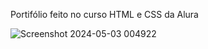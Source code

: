 Portifólio feito no curso HTML e CSS da Alura

![Screenshot 2024-05-03 004922](https://github.com/TevimF/alura-css-html/assets/115885688/63180112-bec2-4163-b849-cd0a97603d8b)
